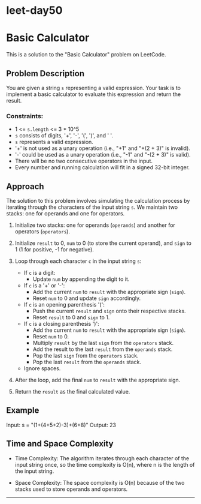 # leet-day50

# Basic Calculator

This is a solution to the "Basic Calculator" problem on LeetCode.

## Problem Description

You are given a string `s` representing a valid expression. Your task is to implement a basic calculator to evaluate this expression and return the result.

### Constraints:
- 1 <= `s.length` <= 3 * 10^5
- `s` consists of digits, '+', '-', '(', ')', and ' '.
- `s` represents a valid expression.
- '+' is not used as a unary operation (i.e., "+1" and "+(2 + 3)" is invalid).
- '-' could be used as a unary operation (i.e., "-1" and "-(2 + 3)" is valid).
- There will be no two consecutive operators in the input.
- Every number and running calculation will fit in a signed 32-bit integer.

## Approach

The solution to this problem involves simulating the calculation process by iterating through the characters of the input string `s`. We maintain two stacks: one for operands and one for operators.

1. Initialize two stacks: one for operands (`operands`) and another for operators (`operators`).

2. Initialize `result` to 0, `num` to 0 (to store the current operand), and `sign` to 1 (1 for positive, -1 for negative).

3. Loop through each character `c` in the input string `s`:

   - If `c` is a digit:
     - Update `num` by appending the digit to it.
   - If `c` is a '+' or '-':
     - Add the current `num` to `result` with the appropriate sign (`sign`).
     - Reset `num` to 0 and update `sign` accordingly.
   - If `c` is an opening parenthesis '(':
     - Push the current `result` and `sign` onto their respective stacks.
     - Reset `result` to 0 and `sign` to 1.
   - If `c` is a closing parenthesis ')':
     - Add the current `num` to `result` with the appropriate sign (`sign`).
     - Reset `num` to 0.
     - Multiply `result` by the last `sign` from the `operators` stack.
     - Add the result to the last `result` from the `operands` stack.
     - Pop the last `sign` from the `operators` stack.
     - Pop the last `result` from the `operands` stack.
   - Ignore spaces.

4. After the loop, add the final `num` to `result` with the appropriate sign.

5. Return the `result` as the final calculated value.

## Example

Input: s = "(1+(4+5+2)-3)+(6+8)"
Output: 23

## Time and Space Complexity

- Time Complexity: The algorithm iterates through each character of the input string once, so the time complexity is O(n), where n is the length of the input string.

- Space Complexity: The space complexity is O(n) because of the two stacks used to store operands and operators.

---
